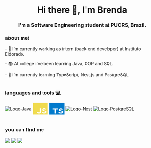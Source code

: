 <div align="center">
  <h1>Hi there 👋, I'm Brenda</h1>  
  <h3>I'm a Software Engineering student at PUCRS, Brazil.</h3>
</div>

<div align="left">
  <h3>about me!</h3>
  <p>- 🔭 I’m currently working as intern (back-end developer) at Instituto Eldorado.</p>
  <p>- 📚 At college i've been learning Java, OOP and SQL.</p>
  <p>- 🌱 I’m currently learning TypeScript, Nest.js and PostgreSQL.</p>
</div>

#

<div style="display: inline_block">
  <h3>languages and tools 💻</h3>
  <img align="center" alt="Logo-Java" height="40" width="50" src="https://cdn.jsdelivr.net/gh/devicons/devicon/icons/java/java-original-wordmark.svg">
  <img align="center" alt="Logo-Javascript" height="40" width="50" src="https://raw.githubusercontent.com/devicons/devicon/master/icons/javascript/javascript-plain.svg">
  <img align="center" alt="Logo-Typescript" height="40" width="50" src="https://raw.githubusercontent.com/devicons/devicon/master/icons/typescript/typescript-plain.svg">
  <img align="center" alt="Logo-Nest" height="40" width="50" src="https://cdn.jsdelivr.net/gh/devicons/devicon/icons/nestjs/nestjs-plain-wordmark.svg">
  <img align="center" alt="Logo-PostgreSQL" height="40" width="50" src="https://cdn.jsdelivr.net/gh/devicons/devicon/icons/postgresql/postgresql-plain-wordmark.svg">
</div>

#

<div align="left">
  <h3>you can find me</h3>
  <a href="https://www.linkedin.com/in/brenda-anievski-de-matos/" target="_blank"><img src="https://img.shields.io/badge/-LinkedIn-%230077B5?style=for-the-badge&logo=linkedin&logoColor=white" target="_blank"></a>
  <a href="https://www.instagram.com/brendaanievski/" target="_blank"><img src="https://img.shields.io/badge/Instagram-E4405F?style=for-the-badge&logo=instagram&logoColor=white" target="_blank"></a>
  <a href = "mailto:brendaanievskidematos@gmail.com"><img src="https://img.shields.io/badge/-Gmail-%23333?style=for-the-badge&logo=gmail&logoColor=white" target="_blank"></a>
</div>
